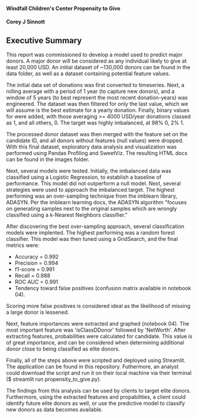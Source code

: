 #### Windfall Children's Center Propensity to Give
#### Corey J Sinnott
   
## Executive Summary
   
This report was commissioned to develop a model used to predict major donors. A major donor will be considered as any individual likely to give at least 20,000 USD. An initial dataset of ~130,000 donors can be found in the data folder, as well as a dataset containing potential feature values.

The initial data set of donations was first converted to timeseries. Next, a rolling average with a period of 1 year (to capture new donors), and a window of 5 years (to best represent the most recent donation-years) was engineered. The dataset was then filtered for only the last value, which we will assume is the best estimate for a yearly donation. Finally, binary values for were added, with those averaging >= 4000 USD/year donations classed as 1, and all others, 0. The target was highly imbalanced, at 98% 0, 2% 1.

The processed donor dataset was then merged with the feature set on the candidate ID, and all donors without features (null values) were dropped. With this final dataset, exploratory data analysis and visualization was performed using Pandas Profiling and SweetViz. The resulting HTML docs can be found in the images folder.

Next, several models were tested. Initially, the imbalanced data was classified using a Logistic Regression, to establish a baseline of performance. This model did not outperform a null model. Next, several strategies were used to approach the imbalanced target. The highest performing was an over-sampling technique from the imblearn library, ADASYN. Per the imblearn learning docs, the ADASYN algorithm "focuses on generating samples next to the original samples which are wrongly classified using a k-Nearest Neighbors classifier."

After discovering the best over-sampling approach, several classification models were implented. The highest performing was a random forest classifier. This model was then tuned using a GridSearch, and the final metrics were:
- Accuracy  = 0.992
- Precision = 0.994
- f1-score  = 0.991
- Recall    = 0.988
- ROC AUC   = 0.991
- Tendency toward false positives (confusion matrix available in notebook 04).  

Scoring more false positives is considered ideal as the likelihood of missing a large donor is lessened.

Next, feature importances were extracted and graphed (notebook 04). The most important feature was 'isClassDDonor' followed by 'NetWorth'. After extracting features, probabilities were calculated for candidate. This value is of great importance, and can be considered when determining additional donor close to being classified as elite donors.

Finally, all of the steps above were scripted and deployed using Streamlit. The application can be found in this repository. Futhermore, an analyst could download the script and run it on their local machine via their terminal ($ streamlit run propensity_to_give.py).

The findings from this analysis can be used by clients to target elite donors. Furthermore, using the extracted features and propabilities, a client could identify future elite donors as well, or use the predictive model to classify new donors as data becomes available.

